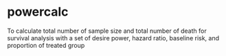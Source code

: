 # powercalc
To calculate total number of sample size and total number of death for survival analysis with a set of desire power, hazard ratio, baseline risk, and proportion of treated group

